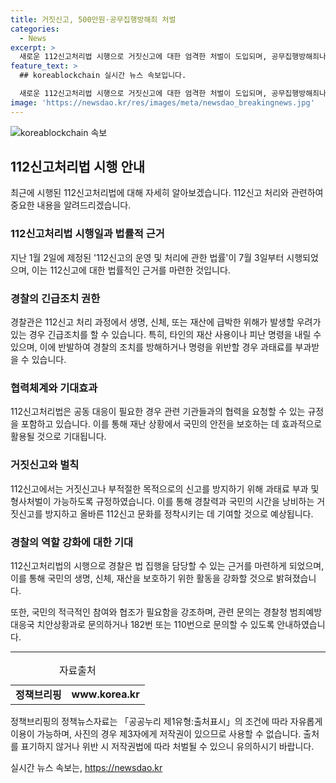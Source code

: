 ```yaml
---
title: 거짓신고, 500만원·공무집행방해죄 처벌
categories:
  - News
excerpt: >
  새로운 112신고처리법 시행으로 거짓신고에 대한 엄격한 처벌이 도입되며, 공무집행방해죄나 과태료 부과가 가능해졌다. 또한, 긴급조치나 피난 명령을 통해 사람들의 생명과 재산을 보호하기 위한 조치가 가능하며, 관련기관 간의 협력체계도 갖춰졌다. 범죄나 사고에 대응하기 위한 올바른 112신고 문화가 자리 잡을 것으로 기대되며, 국민의 적극적인 참여가 요구된다. 112신고를 위법한 목적으로 하거나 거짓으로 하면 과태료와 형사처벌을 받을 수 있으며, 이에 대한 경찰의 적극적인 대응이 기대된다.
feature_text: >
  ## koreablockchain 실시간 뉴스 속보입니다.

  새로운 112신고처리법 시행으로 거짓신고에 대한 엄격한 처벌이 도입되며, 공무집행방해죄나 과태료 부과가 가능해졌다. 또한, 긴급조치나 피난 명령을 통해 사람들의 생명과 재산을 보호하기 위한 조치가 가능하며, 관련기관 간의 협력체계도 갖춰졌다. 범죄나 사고에 대응하기 위한 올바른 112신고 문화가 자리 잡을 것으로 기대되며, 국민의 적극적인 참여가 요구된다. 112신고를 위법한 목적으로 하거나 거짓으로 하면 과태료와 형사처벌을 받을 수 있으며, 이에 대한 경찰의 적극적인 대응이 기대된다.
image: 'https://newsdao.kr/res/images/meta/newsdao_breakingnews.jpg'
---
```


<p><img src="https://newsdao.kr/res/images/meta/newsdao_breakingnews.jpg" alt="koreablockchain 속보" /></p>

<h2 data-ke-size="size26">112신고처리법 시행 안내</h2>

<p data-ke-size="size16">최근에 시행된 112신고처리법에 대해 자세히 알아보겠습니다. 112신고 처리와 관련하여 중요한 내용을 알려드리겠습니다.</p>

<h3 data-ke-size="size24">112신고처리법 시행일과 법률적 근거</h3>

<p data-ke-size="size16">지난 1월 2일에 제정된 '112신고의 운영 및 처리에 관한 법률'이 7월 3일부터 시행되었으며, 이는 112신고에 대한 법률적인 근거를 마련한 것입니다.</p>

<h3 data-ke-size="size24">경찰의 긴급조치 권한</h3>

<p data-ke-size="size16">경찰관은 112신고 처리 과정에서 생명, 신체, 또는 재산에 급박한 위해가 발생할 우려가 있는 경우 긴급조치를 할 수 있습니다. 특히, 타인의 재산 사용이나 피난 명령을 내릴 수 있으며, 이에 반발하여 경찰의 조치를 방해하거나 명령을 위반할 경우 과태료를 부과받을 수 있습니다.</p>

<h3 data-ke-size="size24">협력체계와 기대효과</h3>

<p data-ke-size="size16">112신고처리법은 공동 대응이 필요한 경우 관련 기관들과의 협력을 요청할 수 있는 규정을 포함하고 있습니다. 이를 통해 재난 상황에서 국민의 안전을 보호하는 데 효과적으로 활용될 것으로 기대됩니다.</p>

<h3 data-ke-size="size24">거짓신고와 벌칙</h3>

<p data-ke-size="size16">112신고에서는 거짓신고나 부적절한 목적으로의 신고를 방지하기 위해 과태료 부과 및 형사처벌이 가능하도록 규정하였습니다. 이를 통해 경찰력과 국민의 시간을 낭비하는 거짓신고를 방지하고 올바른 112신고 문화를 정착시키는 데 기여할 것으로 예상됩니다.</p>

<h3 data-ke-size="size24">경찰의 역할 강화에 대한 기대</h3>

<p data-ke-size="size16">112신고처리법의 시행으로 경찰은 법 집행을 담당할 수 있는 근거를 마련하게 되었으며, 이를 통해 국민의 생명, 신체, 재산을 보호하기 위한 활동을 강화할 것으로 밝혀졌습니다.</p>

<p data-ke-size="size16">또한, 국민의 적극적인 참여와 협조가 필요함을 강조하며, 관련 문의는 경찰청 범죄예방대응국 치안상황과로 문의하거나 182번 또는 110번으로 문의할 수 있도록 안내하였습니다.</p>

<hr>

<table>
  <caption>자료출처</caption>
  <tbody>
    <tr>
      <td style="text-align: center; height: 17px;"><b>정책브리핑</b></td>
      <td style="text-align: center; height: 17px;"><b>www.korea.kr</b></td>
    </tr>
  </tbody>
</table>

<p data-ke-size="size16">정책브리핑의 정책뉴스자료는 「공공누리 제1유형:출처표시」의 조건에 따라 자유롭게 이용이 가능하며, 사진의 경우 제3자에게 저작권이 있으므로 사용할 수 없습니다. 출처를 표기하지 않거나 위반 시 저작권법에 따라 처벌될 수 있으니 유의하시기 바랍니다. </p>
실시간 뉴스 속보는, <a href="https://newsdao.kr" rel="dofollow">https://newsdao.kr</a>


